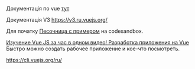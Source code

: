 Документація по vue <a href="https://ru.vuejs.org/v2/guide/">тут</a>

Документація V3 <a href="https://v3.ru.vuejs.org/">https://v3.ru.vuejs.org/</a>


Для початку <a href="https://codesandbox.io/s/o29j95wx9?file=/App.vue" class="headerlink" title="Песочница с примером" data-scroll="">Песочница с примером</a> на codesandbox.

<a href="https://www.youtube.com/watch?v=TiBCLraUFvA">Изучение Vue JS за час в одном видео! Разработка приложения на Vue</a> <br>
Быстро можно создать рабочее приложение и кое-что посмотреть.

<a href="https://cli.vuejs.org/ru/">https://cli.vuejs.org/ru/</a>
